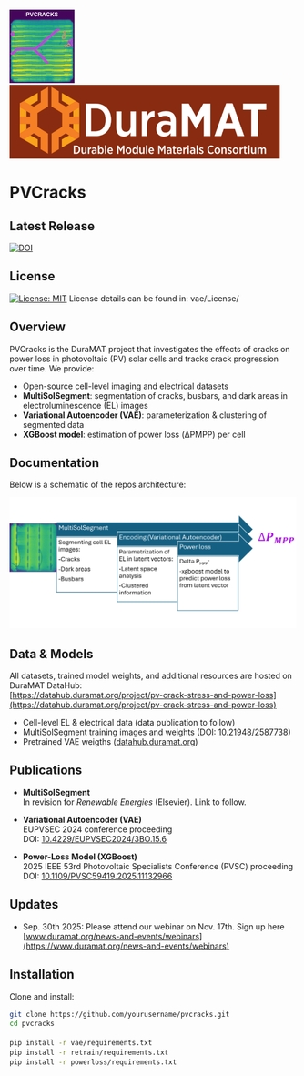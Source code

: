 <p align="left">
  <img
    src="docs/pvcracks_logo.png"
    height="130"
    alt="PVCracks logo"
  />
  <img
    src="docs/duramat_logo.png"
    height="130"
    alt="DuraMAT logo"
  />
</p>

# PVCracks

## Latest Release

[![DOI](https://img.shields.io/badge/DOI-10.11578%2Fdc.20240606.4-blue)](https://doi.org/10.11578/dc.20240606.4)

## License

[![License: MIT](https://img.shields.io/badge/license-MIT-green.svg)](LICENSE)
License details can be found in: 
vae/License/

## Overview

PVCracks is the DuraMAT project that investigates the effects of cracks on power loss in photovoltaic (PV) solar cells and tracks crack progression over time. We provide:

- Open-source cell-level imaging and electrical datasets  
- **MultiSolSegment**: segmentation of cracks, busbars, and dark areas in electroluminescence (EL) images  
- **Variational Autoencoder (VAE)**: parameterization & clustering of segmented data  
- **XGBoost model**: estimation of power loss (ΔPMPP) per cell  

## Documentation

Below is a schematic of the repos architecture:

<img src="docs/pvcracks_sch.png" width="800">

## Data & Models

All datasets, trained model weights, and additional resources are hosted on DuraMAT DataHub:  
[https://datahub.duramat.org/project/pv-crack-stress-and-power-loss](https://datahub.duramat.org/project/pv-crack-stress-and-power-loss)

- Cell-level EL & electrical data (data publication to follow)
- MultiSolSegment training images and weights (DOI: [10.21948/2587738](https://doi.org/10.21948/2587738))  
- Pretrained VAE weigths ([datahub.duramat.org](https://datahub.duramat.org/dataset/pvcracks-trained-vae-model))

## Publications

- **MultiSolSegment**  
  In revision for *Renewable Energies* (Elsevier). Link to follow.

- **Variational Autoencoder (VAE)**  
  EUPVSEC 2024 conference proceeding  
  DOI: [10.4229/EUPVSEC2024/3BO.15.6](https://doi.org/10.4229/EUPVSEC2024/3BO.15.6)

- **Power-Loss Model (XGBoost)**  
  2025 IEEE 53rd Photovoltaic Specialists Conference (PVSC) proceeding
  DOI: [10.1109/PVSC59419.2025.11132966](https://doi.org/10.1109/PVSC59419.2025.11132966)

## Updates

- Sep. 30th  2025: Please attend our webinar on Nov. 17th. Sign up here [www.duramat.org/news-and-events/webinars](https://www.duramat.org/news-and-events/webinars)

## Installation

Clone and install:

```bash
git clone https://github.com/yourusername/pvcracks.git
cd pvcracks

pip install -r vae/requirements.txt
pip install -r retrain/requirements.txt
pip install -r powerloss/requirements.txt

